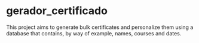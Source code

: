 # gerador_certificado
 This project aims to generate bulk certificates and personalize them using a database that contains, by way of example, names, courses and dates. 
